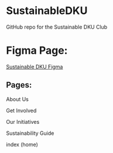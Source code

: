 # SustainableDKU
GitHub repo for the Sustainable DKU Club


# Figma Page:
[Sustainable DKU Figma](https://www.figma.com/files/project/123969941)

## Pages:

About Us

Get Involved

Our Initiatives

Sustainability Guide

index (home)
